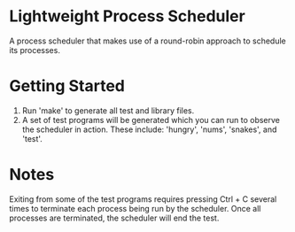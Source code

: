 # Lightweight Process Scheduler
A process scheduler that makes use of a round-robin approach to schedule its processes.

# Getting Started
1. Run 'make' to generate all test and library files.
2. A set of test programs will be generated which you can run to observe the scheduler in action. These include: 'hungry', 'nums', 'snakes', and 'test'.

# Notes
Exiting from some of the test programs requires pressing Ctrl + C several times to terminate each process being run by the scheduler. Once all processes are terminated, the scheduler will end the test.
